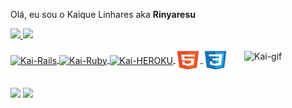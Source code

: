 Olá, eu sou o Kaique Linhares aka <strong>Rinyaresu</strong>

 <div>
  <a href="https://github.com/rinyaresu">
  <img height="180em" src="https://github-readme-stats.vercel.app/api?username=Rinyaresu&show_icons=true&theme=dark&include_all_commits=true&count_private=true"/>
  <img height="180em" src="https://github-readme-stats.vercel.app/api/top-langs/?username=Rinyaresu&layout=compact&langs_count=7&theme=dark"/>
</div>
  
<div style="display: inline_block"><br>
  <img align="center" alt="Kai-Rails"  src="https://img.shields.io/badge/Ruby_on_Rails-CC0000?style=for-the-badge&logo=ruby-on-rails&logoColor=white">
  <img align="center" alt="Kai-Ruby"  src="https://img.shields.io/badge/Ruby-CC342D?style=for-the-badge&logo=ruby&logoColor=white">
  <img align="center" alt="Kai-HEROKU" src="https://img.shields.io/badge/Heroku-430098?style=for-the-badge&logo=heroku&logoColor=white">
  <img align="center" alt="Kai-HTML" height="30" width="40" src="https://raw.githubusercontent.com/devicons/devicon/master/icons/html5/html5-original.svg">
  <img align="center" alt="Kai-CSS" height="30" width="40" src="https://raw.githubusercontent.com/devicons/devicon/master/icons/css3/css3-original.svg">
  <img align="right" alt="Kai-gif" height="130" width="130" src="https://cdn.discordapp.com/attachments/617877152221757534/882333123449327646/Webp.net-gifmaker.gif">
</div>
  
##
<div> 
  <a href="https://www.instagram.com/kaique_sousa15/" target="_blank"><img src="https://img.shields.io/badge/-Instagram-%23E4405F?style=for-the-badge&logo=instagram&logoColor=white" target="_blank"></a>
  <a href="https://www.linkedin.com/in/kaique-linhares-25a840208/" target="_blank"><img src="https://img.shields.io/badge/-LinkedIn-%230077B5?style=for-the-badge&logo=linkedin&logoColor=white" target="_blank"></a> 
</div>
 
